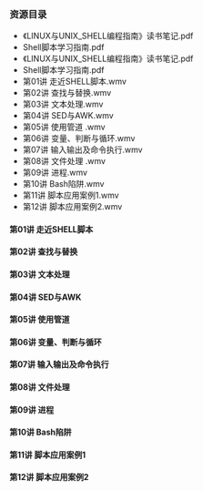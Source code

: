 ### 资源目录
* 《LINUX与UNIX_SHELL编程指南》读书笔记.pdf
* Shell脚本学习指南.pdf
* 《LINUX与UNIX_SHELL编程指南》读书笔记.pdf
* Shell脚本学习指南.pdf
* 第01讲 走近SHELL脚本.wmv
* 第02讲 查找与替换.wmv
* 第03讲 文本处理.wmv
* 第04讲 SED与AWK.wmv
* 第05讲 使用管道 .wmv
* 第06讲 变量、判断与循环.wmv
* 第07讲 输入输出及命令执行.wmv
* 第08讲 文件处理 .wmv
* 第09讲 进程.wmv
* 第10讲 Bash陷阱.wmv
* 第11讲 脚本应用案例1.wmv
* 第12讲 脚本应用案例2.wmv


#### 第01讲 走近SHELL脚本



#### 第02讲 查找与替换



#### 第03讲 文本处理



#### 第04讲 SED与AWK



#### 第05讲 使用管道 



#### 第06讲 变量、判断与循环



#### 第07讲 输入输出及命令执行



#### 第08讲 文件处理 



#### 第09讲 进程



#### 第10讲 Bash陷阱



#### 第11讲 脚本应用案例1



#### 第12讲 脚本应用案例2


